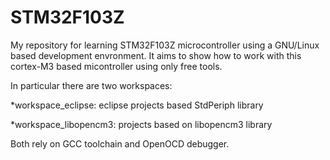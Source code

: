 STM32F103Z
==========

My repository for learning STM32F103Z microcontroller using a GNU/Linux based development envronment. It aims to show how to work with this cortex-M3 based micontroller using only free tools.

In particular there are two workspaces:

*workspace_eclipse: eclipse projects based StdPeriph library

*workspace_libopencm3: projects based on libopencm3 library

Both rely on GCC toolchain and OpenOCD debugger.

